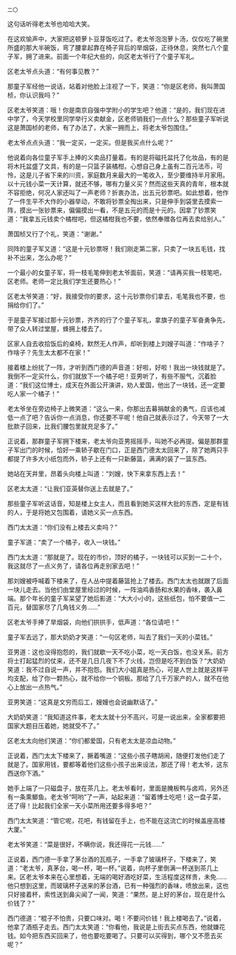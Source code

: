     二〇 

   这句话听得老太爷也哈哈大笑。

   在这欢愉声中，大家把这顿萝卜豆芽饭吃过了。老太爷泡泡萝卜汤，仅仅吃了碗里所盛的那大半碗饭，弯了腰拿起靠在椅子背后的旱烟袋，正待休息，突然七八个童子军，拥了进来。前面一个年纪大些的，向区老太爷行了个童子军礼。

   区老太爷点头道：“有何事见教？”

   那童子军经他一说话，站着对他脸上注视了一下，笑道：“你是区老师，我叫萧国桢，你认识我吗？”

   区老太爷笑道：哦！你是南京自强中学附小的学生吧？他道：“是的，我们现在进中学了，今天学校里同学举行义卖献金，区老师销我们一点什么？那些童子军听说这是萧国桢的老师，有了办法了，大家一拥而上，将老太爷包围住。”

   老太爷点点头道：“我一定买，一定买。但是我买点什么呢？”

   他说着向各位童子军手上捧的义卖品打量着。有的是将磁托盆托了化妆品，有的是将木托盆盛了文具，有的是一只篮子装橘柑。心想自己身上虽有二百元法币，可怜，这是儿子省下来的川资，家庭数月来最大的一笔收入，至少要维持半月家用。以十元钱小菜一天计算，就还不够，哪有力量义买？然而这些天真的青年，根本就不容拒绝，何况人家还叫了一声老师？折衷办法，出五元钞票吧。如此想着，他作了一件生平不大作的小器举动，不敢将钞票全掏出来，只是伸手到袋里去摸索一阵，摸出一张钞票来，偏偏摸出一看，不是五元的而是十元的。因拿了钞票笑道：“我拿五元钱卖个橘柑吧，但这橘柑我也不要，依然奉赠各位再去卖给别人。”

   萧国桢又行了个礼，笑道：“谢谢。”

   同阵的童子军又道：“这是十元钞票呀！我们刚走第二家，只卖了一块五毛钱，找补不出来，怎么办呢？”

   一个最小的女童子军，将一枝毛笔伸到老太爷面前，笑道：“请再买我一枝笔吧，区老师。老师一定比我们学生还要热心！”

   区老太爷笑道：“好，我接受你的要求，这十元钞票你们拿去，毛笔我也不要，也捐给你们了。”

   于是童子军接过那十元钞票，齐齐的行了个童子军礼，拿旗子的童子军奋勇争先，带了众人转过堂屋，蜂拥上楼去了。

   区家人自去收拾饭后的桌椅，默然无人作声，却听到楼上刘嫂子叫道：“作啥子？作啥子？先生太太都不在家！”

   接着楼上纷扰了一阵，才听到西门德的声音道：好啦，好啦！我出一块钱就是了。我倒不一定买什么，你们就放下一个橘子吧！亚男听了，有些不服气，沉着脸道：“我们这位博士，成天在外面公开演讲，劝人爱国，他出了一块钱，还一定要吃人家一个橘子！”

   老太爷坐在旁边椅子上微笑道：“这么一来，你那出去募捐献金的勇气，应该也减低一点了吧？告诉你一点消息，你还要不平呢！他自己就表示过了，今天带了一大批款子回来，比我们腰包里就充足多了。”

   正说着，那群童子军拥下楼来，老太爷向亚男摇摇手，叫她不必再提。偏是那群童子军出门的时候，恰好一乘轿子歇在门口，正是西门德太太回来了，除了她两只手都提了许多大小纸包而外，轿子上还有一只新藤篮，满满的装了一篮东西。

   她站在天井里，昂着头向楼上叫道：“刘嫂，快下来拿东西上去！”

   区老太太道：“让我们亚英替你送上去就是了。”

   那些童子军听这话音，知是楼上女主人，而且看到她买这样大批的东西，定是有钱的人，于是将她又包围着，请她义买一点东西。

   西门太太道：“你们没有上楼去义卖吗？”

   童子军道：“卖了一个橘子，收入一块钱。”

   西门太太道：“那就是了。现在的市价，顶好的橘子，一块钱可以买到一二十个，我这就尽了一点义务了，请各位再走别家去吧！”

   那刘嫂被呼喊着下楼来了，在人丛中提着藤篮抢上了楼去。西门太太也就跟了后面一块儿走去。当他们由堂屋里经过的时候，一阵油鸡香肠和水果的香味，袭入鼻端。那个年长的童子军呆望了她后影道：“大大小小的，这些纸包，怕不要值一二百元，替国家尽了几角钱义务……”

   区老太爷手捧了旱烟袋，向他们拱拱手，低声道：“各位请吧！”

   童子军去远了，那大奶奶才笑道：“一句区老师，叫去了我们一天的小菜钱。”

   亚男道：这也没得抱怨的，我们就歇一天不吃小菜，吃一天白饭，也没关系。前方将士打起猛烈的仗来，还不是几日几夜下不了火线，岂但是吃不到白饭？“大奶奶笑道：我不过自说一声，并不抱怨。我们大小姐真是热心，可是人世上就是这样平均支配，给了你一颗热心，就不给你一个铜板。那给了几千万家产的人，就不在他心上放出一点热气。”

   亚男笑道：“这真是文穷而后工，嫂嫂也会说幽默话了。”

   大奶奶笑道：“我知道这件事，老太太就十分不高兴，可是一说出来，全家都要把国家大题目压着她，她就受不了。”

   区老太太向他们笑道：“你们都爱国，只有老太太是凉血动物。”

   正说着，西门太太下楼来了，撅着嘴道：“这些小孩子瞎胡闹，随便打发他们走了就是了。国家用钱，要都等着他们这些小孩子出来设法，那还了得！老太爷，这东西送你下酒。”

   她手上端了一只磁盘子，放在茶几上。老太爷看时，里面是腌板鸭与卤鸡，另外还有一条熏鲫鱼。老太爷“呵哟”了一声，站起来道：“留着博士吃吧！这一盘子菜，还了得！比起我们全家一天小菜所用还要多得多吧？”

   西门太太笑道：“管它呢，花吧，有钱留在手上，也不能在这流亡的时候盖座高楼大厦。”

   老太爷笑道：“菜是很好，不瞒你说，我还得花一元钱……”

   正说着，西门德一手拿了茅台酒的瓦瓶子，一手拿了玻璃杯子，下楼来了，笑道：“老太爷，真茅台，喝一杯，喝一杯。”说着，向杯子里倒满一杯送到茶几上来。区老太爷本来在心里想着，无端的喝好酒吃好菜，生活程度这样贵，未免……他只想到这里，而玻璃杯子送来的茅台酒，已有一种强烈的香味，喷放出来，这也只好接着杯，索性送到鼻尖闻了一闻，笑道：“果然，是上好的茅台，现在是什么价钱了？”

   西门德道：“棍子不怕贵，只要口味对。喝！不要问价钱！我上楼喝去了。”说着，他拿了酒瓶子走去。西门太太笑道：“你看他，我说是上街去买点东西，他就嫌花钱。如今把东西买回来了，他也要吃要喝了。只要可以买得到，哪个又不愿去买呢？”

